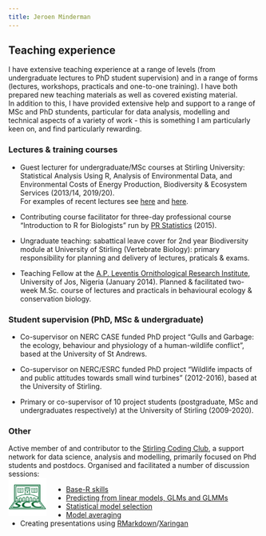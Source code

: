```yaml
---
title: Jeroen Minderman
---
```


## Teaching experience

I have extensive teaching experience at a range of levels (from undergraduate lectures to PhD student supervision) and in a range of forms (lectures, workshops, practicals and one-to-one training). I have both prepared new teaching materials as well as covered existing material.  
In addition to this, I have provided extensive help and support to a range of MSc and PhD stundents, particular for data analysis, modelling and technical aspects of a variety of work - this is something I am particularly keen on, and find particularly rewarding.

### Lectures & training courses

* Guest lecturer for undergraduate/MSc courses at Stirling University: Statistical Analysis Using R, Analysis of Environmental Data, and Environmental Costs of Energy Production, Biodiversity & Ecosystem Services (2013/14, 2019/20).  
For examples of recent lectures see [here](https://jejoenje.github.io/2020_ENMPG21/ENMPG21_2020_ModellingIntro.html#1) and [here](https://jejoenje.github.io/2020_ENMPG21/ENMPG21_2020_ModellingMSE.html#1).

* Contributing course facilitator for three-day professional course “Introduction to R for Biologists” run by [PR Statistics](https://bit.ly/2yJizTQ) (2015).

* Ungraduate teaching: sabattical leave cover for 2nd year Biodiversity module at University of Stirling (Vertebrate Biology): primary responsibility for planning and delivery of lectures, praticals & exams.

* Teaching Fellow at the [A.P. Leventis Ornithological Research Institute](https://aplori.org/), University of Jos, Nigeria (January 2014). Planned & facilitated two-week M.Sc. course of lectures and practicals in behavioural ecology & conservation biology.

### Student supervision (PhD, MSc & undergraduate)
    
* Co-supervisor on NERC CASE funded PhD project “Gulls and Garbage: the ecology, behaviour and physiology of a human-wildlife conflict”, based at the University of St Andrews.

* Co-supervisor on NERC/ESRC funded PhD project “Wildlife impacts of and public attitudes towards small wind turbines” (2012-2016), based at the University of Stirling.

* Primary or co-supervisor of 10 project students (postgraduate, MSc and undergraduates respectively) at the University of Stirling (2009-2020).

### Other

Active member of and contributor to the [Stirling Coding Club](https://github.com/StirlingCodingClub), a support network for data science, analysis and modelling, primarily focused on Phd students and postdocs. Organised and facilitated a number of discussion sessions:<br>
<img style="padding-right: 40px;" src="/stirlingcodingclub.png" align="left" width="15%"/>
* [Base-R skills](https://stirlingcodingclub.github.io/Base-R/BaseRTipsandTricks.html#1)
* [Predicting from linear models, GLMs and GLMMs](https://stirlingcodingclub.github.io/PredictingGLMMs/PredictingGLMMs_md.html)
* [Statistical model selection](https://github.com/StirlingCodingClub/ModelSelection)
* [Model averaging](https://github.com/StirlingCodingClub/ModelSelection2)
* Creating presentations using [RMarkdown](https://stirlingcodingclub.github.io/Presentations101/ioslides_extended_demo.html#1)/[Xaringan](https://stirlingcodingclub.github.io/Presentations101/xaringan_short_demo.html#1)

